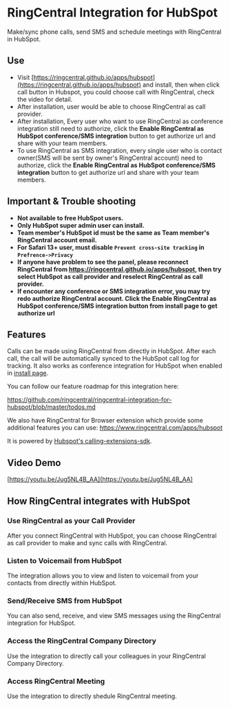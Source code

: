 # RingCentral Integration for HubSpot

Make/sync phone calls, send SMS and schedule meetings with RingCentral in HubSpot.

## Use

- Visit [https://ringcentral.github.io/apps/hubspot](https://ringcentral.github.io/apps/hubspot) and install, then when click call button in Hubspot, you could choose call with RingCentral, check the video for detail.
- After installation, user would be able to choose RingCentral as call provider.
- After installation, Every user who want to use RingCentral as conference integration still need to authorize, click the **Enable RingCentral as HubSpot conference/SMS integration** button to get authorize url and share with your team members.</li>
- To use RingCentral as SMS integration, every single user who is contact owner(SMS will be sent by owner's RingCentral account) need to authorize, click the **Enable RingCentral as HubSpot conference/SMS integration** button to get authorize url and share with your team members.

## Important & Trouble shooting

- **Not available to free HubSpot users.**
- **Only HubSpot super admin user can install.**
- **Team member's HubSpot id must be the same as Team member's RingCentral account email.**
- **For Safari 13+ user, must disable `Prevent cross-site tracking` in `Prefrence->Privacy`**
- **If anyone have problem to see the panel, please reconnect RingCentral from https://ringcentral.github.io/apps/hubspot, then try select HubSpot as call provider and reselect RingCentral as call provider.**
- **If encounter any conference or SMS integration error, you may try redo authorize RingCentral account. Click the **Enable RingCentral as HubSpot conference/SMS integration** button from install page to get authorize url**

## Features

Calls can be made using RingCentral from directly in HubSpot. After each call, the call will be automatically synced to the HubSpot call log for tracking. It also works as conference integration for HubSpot when enabled in [install page](https://ringcentral.github.io/apps/hubspot).

You can follow our feature roadmap for this integration here:

https://github.com/ringcentral/ringcentral-integration-for-hubspot/blob/master/todos.md

We also have RingCentral for Browser extension which provide some additional features you can use: https://www.ringcentral.com/apps/hubspot

It is powered by [Hubspot's calling-extensions-sdk](https://github.com/HubSpot/calling-extensions-sdk).

## Video Demo

[https://youtu.be/Jug5NL4B_AA](https://youtu.be/Jug5NL4B_AA)

## How RingCentral integrates with HubSpot

### Use RingCentral as your Call Provider

After you connect RingCentral with HubSpot, you can choose RingCentral as call provider to make and sync calls with RingCentral.

### Listen to Voicemail from HubSpot

The integration allows you to view and listen to voicemail from your contacts from directly within HubSpot.

### Send/Receive SMS from HubSpot

You can also send, receive, and view SMS messages using the RingCentral integration for HubSpot.

### Access the RingCentral Company Directory

Use the integration to directly call your colleagues in your RingCentral Company Directory.

### Access RingCentral Meeting

Use the integration to directly shedule RingCentral meeting.
